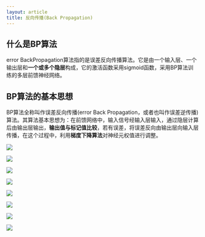 ```yaml
---
layout: article
title: 反向传播(Back Propagation)
---
```


## 什么是BP算法

error BackPropagation算法指的是误差反向传播算法。它是由一个输入层、一个输出层和**一个或多个隐层**构成，它的激活函数采用sigmoid函数，采用BP算法训练的多层前馈神经网络。

## BP算法的基本思想

BP算法全称叫作误差反向传播\(error Back Propagation，或者也叫作误差逆传播\)算法。其算法基本思想为：在前馈网络中，输入信号经输入层输入，通过隐层计算后由输出层输出，**输出值与标记值比较**，若有误差，将误差反向由输出层向输入层传播，在这个过程中，利用**梯度下降算法**对神经元权值进行调整。

<!--more-->

![](http://39.106.118.77/wp-content/uploads/2019/08/2019-08-01-155557.png)

![](http://39.106.118.77/wp-content/uploads/2019/08/2019-08-01-155743.png)

![](http://39.106.118.77/wp-content/uploads/2019/08/2019-08-01-155847.png)

![](http://39.106.118.77/wp-content/uploads/2019/08/2019-08-01-160001.png)

![](http://39.106.118.77/wp-content/uploads/2019/08/2019-08-01-160043.png)

![](http://39.106.118.77/wp-content/uploads/2019/08/2019-08-01-160117.png)

![](http://39.106.118.77/wp-content/uploads/2019/08/2019-08-01-160155.png)

![](http://39.106.118.77/wp-content/uploads/2019/08/2019-08-01-160232.png)